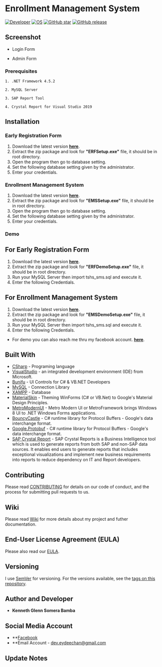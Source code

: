 # Enrollment Management System
[![Developer](https://img.shields.io/badge/Developed%20by%3A-Kenneth%20Glenn%20Somera%20Bamba-brightgreen.svg)](https://github.com/EydeeChan/)
[![OS](https://img.shields.io/badge/OS%3A-Windows%207%20and%20up-blue.svg)](https://github.com/EydeeChan/Voting-Management-System)
[![GitHub star](https://img.shields.io/github/stars/EydeeChan/Enrollment-Management-System.svg)](https://github.com/EydeeChan/Enrollment-Management-System)
[![GitHub release](https://img.shields.io/github/release/EydeeChan/Enrollment-Management-System.svg)](https://github.com/EydeeChan/Enrollment-Management-System)


## Screenshot


- Login Form


- Admin Form 

### Prerequisites
```
1. .NET Framework 4.5.2
```
```
2. MySQL Server
```
```
3. SAP Report Tool
```
```
4. Crystal Report for Visual Studio 2019
```

## Installation

### Early Registration Form
1. Download the latest version **[here](https://github.com/EydeeChan/Enrollment-Management-System/releases)**.
2. Extract the zip package and look for **"ERFSetup.exe"** file, it should be in root directory.
3. Open the program then go to database setting.
4. Set the following database setting given by the administrator.
5. Enter your credentials.

### Enrollment Management System
1. Download the latest version **[here](https://github.com/EydeeChan/Enrollment-Management-System/releases)**.
2. Extract the zip package and look for **"EMSSetup.exe"** file, it should be in root directory.
3. Open the program then go to database setting.
4. Set the following database setting given by the administrator.
5. Enter your credentials.

### Demo

## For Early Registration Form
1. Download the latest version **[here](https://github.com/EydeeChan/Enrollment-Management-System/releases)**.
2. Extract the zip package and look for **"ERFDemoSetup.exe"** file, it should be in root directory.
3. Run your MySQL Server then import tshs_sms.sql and execute it.
4. Enter the following Credentials.

## For Enrollment Management System
1. Download the latest version **[here](https://github.com/EydeeChan/Enrollment-Management-System/releases)**.
2. Extract the zip package and look for **"EMSDemoSetup.exe"** file, it should be in root directory.
3. Run your MySQL Server then import tshs_sms.sql and execute it.
4. Enter the following Credentials.


* For demo you can also reach me thru my facebook account. **[here](https://facebook.com/EydeeChan)**.


## Built With

* [CSharp](https://docs.microsoft.com/en-us/dotnet/csharp/) - Programing language
* [VisualStudio](https://visualstudio.microsoft.com/) - an integrated development environment (IDE) from Microsoft.
* [Bunifu](https://bunifuframework.com/docs/) - UI Controls for C# & VB.NET Developers
* [MySQL](https://github.com/mysql) - Connection Library
* [XAMPP](https://www.apachefriends.org/index.html) - Database
* [MaterialSkin](https://github.com/IgnaceMaes/WinForms-MaterialSkin) - Theming WinForms (C# or VB.Net) to Google's Material Design Principles.
* [MetroModernUI](http://denricdenise.info/) - Metro Modern UI or MetroFramework brings Windows 8 UI to .NET Windows Forms applications.
* [BouncyCastle](http://www.bouncycastle.org/csharp/) - C# runtime library for Protocol Buffers - Google's data interchange format.
* [Google.Protobuf](https://github.com/protocolbuffers/protobuf) - C# runtime library for Protocol Buffers - Google's data interchange format.
* [SAP Crystal Report](https://www.sap.com/sea/products/crystal-reports.html) - SAP Crystal Reports is a Business Intelligence tool which is used to generate reports from both SAP and non-SAP data sources. It enables end users to generate reports that includes exceptional visualizations and implement new business requirements into reports to reduce dependency on IT and Report developers.

## Contributing

Please read [CONTRIBUTING](CONTRIBUTING.md) for details on our code of conduct, and the process for submitting pull requests to us.

## Wiki

Please read [Wiki](https://github.com/EydeeChan/Enrollment-Management-System/wiki) for more details about my project and futher documentation.

## End-User License Agreement (EULA)
Please also read our [EULA](https://github.com/EydeeChan/Enrollment-Management-System/wiki/End-User-License-Agreement-(EULA)).

## Versioning

I use [SemVer](http://semver.org/) for versioning. For the versions available, see the [tags on this repository](https://github.com/EydeeChan/Enrollment-Management-System/tags).

## Author and Developer

* **Kenneth Glenn Somera Bamba** 

## Social Media Account
* **[Facebook](https://facebook.com/EydeeChan)
* **Email Account - dev.eydeechan@gmail.com

## Update Notes
